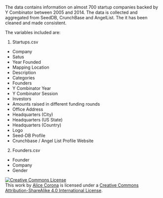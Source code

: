The data contains information on almost 700 startup companies backed by Y Combinator between 2005 and 2014.
The data is collected and aggregated from SeedDB, CrunchBase and AngelList. The it has been cleaned and made consistent.

The variables included are:

1. Startups.csv
  - Company	
  - Satus
  - Year Founded
  - Mapping Location
  - Description
  - Categories
  - Founders
  - Y Combinator Year
  - Y Combinator Session
  - Investors
  - Amounts raised in different funding rounds
  - Office Address
  - Headquarters (City)
  - Headquarters (US State)
  - Headquarters (Country)
  - Logo
  - Seed-DB Profile
  - Crunchbase / Angel List Profile	Website


2. Founders.csv
  - Founder
  - Company
  - Gender

<a rel="license" href="http://creativecommons.org/licenses/by-sa/4.0/"><img alt="Creative Commons License" style="border-width:0" src="https://i.creativecommons.org/l/by-sa/4.0/88x31.png" /></a><br />This <span xmlns:dct="http://purl.org/dc/terms/" href="http://purl.org/dc/dcmitype/Dataset" rel="dct:type">work</span> by <a xmlns:cc="http://creativecommons.org/ns#" property="cc:attributionName" rel="cc:attributionURL"><a href="www.alicecorona.nl">Alice Corona</a></a> is licensed under a <a rel="license" href="http://creativecommons.org/licenses/by-sa/4.0/">Creative Commons Attribution-ShareAlike 4.0 International License</a>.<br />

